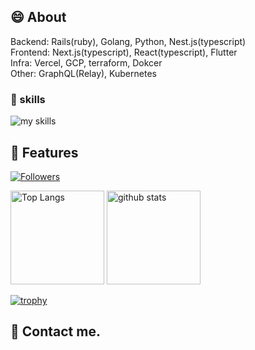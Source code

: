 ## 😄 About
Backend: Rails(ruby), Golang, Python, Nest.js(typescript)  
Frontend: Next.js(typescript), React(typescript), Flutter  
Infra: Vercel, GCP, terraform, Dokcer  
Other: GraphQL(Relay), Kubernetes  

### 🌱 skills
<img alt="my skills" src="https://skillicons.dev/icons?theme=light&perline=8&i=ts,js,nodejs,react,dart,flutter,ruby,rails,python,golang,rust,solidity,docker,redis,postgres,mysql,firebase,vercel,netlify,gcp,github,githubactions,vscode,figma" />


## 🔭 Features
[![Followers](https://badgen.org/img/zenn/muro/followers?style=flat)](https://zenn.dev/muro) 
<!--[![My Twitter Followers](https://badgen.net/twitter/follow/name)](https://twitter.com/name)-->

<p align="left"> 
  <img alt="Top Langs" height="150px" src="https://github-readme-stats.vercel.app/api/top-langs/?username=yukiyamamuro&layout=compact&show_icons=true" />
  <img alt="github stats" height="150px" src="https://github-readme-stats.vercel.app/api?username=yukiyamamuro" />
</p>

[![trophy](https://github-profile-trophy.vercel.app/?username=yukiyamamuro)](https://github.com/yukiyamamuro/github-profile-trophy)

## 📨 Contact me.

<!--
**yukiyamamuro/yukiyamamuro** is a ✨ _special_ ✨ repository because its `README.md` (this file) appears on your GitHub profile.

Here are some ideas to get you started:

- 🔭 I’m currently working on ...
- 🌱 I’m currently learning ...
- 👯 I’m looking to collaborate on ...
- 🤔 I’m looking for help with ...
- 💬 Ask me about ...
- 📫 How to reach me: ...
- 😄 Pronouns: ...
- ⚡ Fun fact: ...
-->
